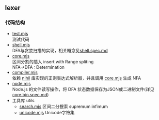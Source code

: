 ## lexer
### 代码结构
- [test.mjs](./test.mjs) \
  测试代码
- [shell.mjs](./shell.mjs) \
  DFA与贪婪扫描的实现，相关概念见[shell.spec.md](./lexer.shell.spec.md)
- [core.mjs](./core.mjs) \
  区间分割的插入 insert with Range spliting \
  NFA->DFA : Determination
- [compiler.mjs](./compiler.mjs) \
  依赖 [nihil](https://github.com/Mepy/nihil) 库实现的正则表达式解析器，并且调用 [core.mjs](./core.mjs) 生成 NFA
- [node.mjs](./node.mjs) \
  Node.js 的文件读写操作，将 DFA 状态数据保存为JSON或二进制文件(详见[core.bin.spec.md](./lexer.core.bin.spec.md))
- 工具库 utils
  - [search.mjs](./search.mjs) 区间二分搜索 supremum infimum
  - [unicode.mjs](./unicode.mjs) Unicode字符集